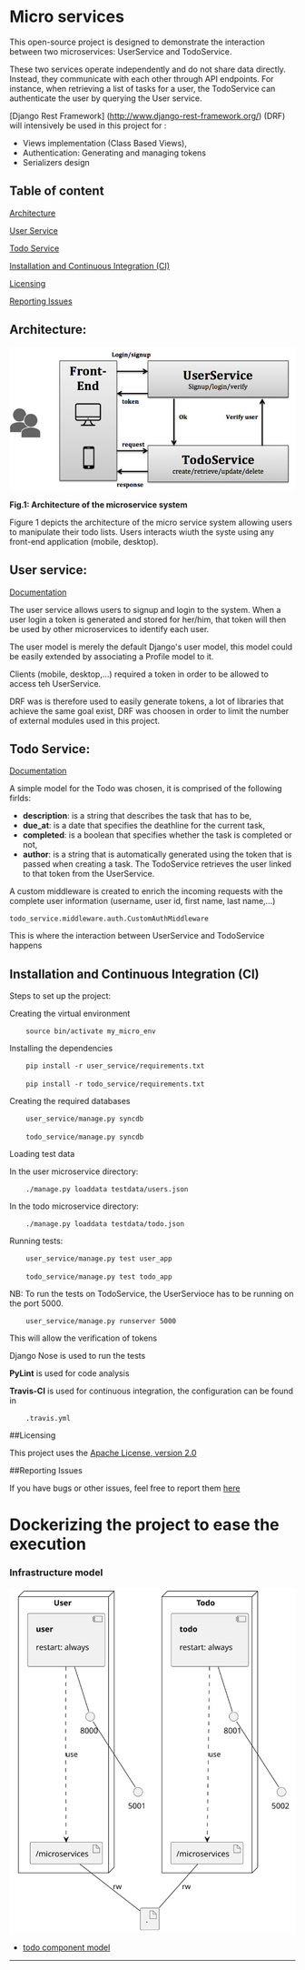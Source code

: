 # Micro services

This open-source project is designed to demonstrate the interaction between two microservices: UserService and TodoService.

These two services operate independently and do not share data directly. Instead, they communicate with each other through API endpoints. For instance, when retrieving a list of tasks for a user, the TodoService can authenticate the user by querying the User service.

[Django Rest Framework] (http://www.django-rest-framework.org/) (DRF) will intensively be used in this project for :

*	Views implementation (Class Based Views),
*	Authentication: Generating and managing tokens
*	Serializers design

## Table of content

[Architecture](#architecture)

[User Service](#userservice)

[Todo Service](#todoservice)

[Installation and Continuous Integration (CI)](#installation)

[Licensing](#license)

[Reporting Issues](#issues)

<a id="architecture"></a>
## Architecture:

![Architecture of the microservice](docs/microservice_architecture.png)

 **Fig.1: Architecture of the microservice system** 

Figure 1 depicts the architecture of the micro service system allowing users to manipulate their todo lists. Users interacts wiuth the syste using any front-end application (mobile, desktop). 




<a id="userservice"></a>
## User service:

[Documentation](docs/users_api.md)

The user service allows users to signup and login to the system. When a user login a token is generated and stored for her/him, that token will then be used by other microservices to identify each user.

The user model is merely the default Django's user model, this model could be easily extended by associating a Profile model to it.

Clients (mobile, desktop,...) required a token in order to be allowed to access teh UserService. 

DRF was is therefore used to easily generate tokens, a lot of libraries that achieve the same goal exist, DRF was choosen in order to limit the number of external modules used in this project.

<a id="todoservice"></a>
## Todo Service:

[Documentation](docs/todo_api.md)

A simple model for the Todo was chosen, it is comprised of the following firlds: 

- **description**: is a string that describes the task that has to be, 
- **due_at**: is a date that specifies the deathline for the current task,
- **completed**: is a boolean that specifies whether the task is completed or not,
- **author**: is a string that is automatically generated using the token that is passed when creating a task. The TodoService retrieves the user linked to that token from the UserService.

A custom middleware is created to enrich the incoming requests with the complete user information (username, user id, first name, last name,...)

    todo_service.middleware.auth.CustomAuthMiddleware
    
This is where the interaction between UserService and TodoService happens

<a id="installation"></a>
## Installation and Continuous Integration (CI)

Steps to set up the project:

Creating the virtual environment

		source bin/activate my_micro_env

Installing the dependencies

		pip install -r user_service/requirements.txt
		
		pip install -r todo_service/requirements.txt
		

Creating the required databases

		user_service/manage.py syncdb
		
		todo_service/manage.py syncdb
		

Loading test data

In the user microservice directory:
		
		./manage.py loaddata testdata/users.json

In the todo microservice directory:
		
		./manage.py loaddata testdata/todo.json
				
Running tests:
		
		user_service/manage.py test user_app
		
		todo_service/manage.py test todo_app
		
NB: To run the tests on TodoService, the UserServioce has to be running on the port 5000.
 
		user_service/manage.py runserver 5000
		
This will allow the verification of tokens


Django Nose is used to run the tests

**PyLint** is used for code analysis


**Travis-CI** is used for continuous integration, the configuration can be found in 

		.travis.yml

<a id="license"></a>
##Licensing

This project uses the [Apache License, version 2.0](http://www.apache.org/licenses/LICENSE-2.0.html)

<a id="issues"></a>
##Reporting Issues

If you have bugs or other issues, feel free to report them [here](https://github.com/ptchankue/microservices/issues)

# Dockerizing the project to ease the execution


### Infrastructure model
![Infrastructure main model](.infragenie/infrastructure_main_model.svg)
- [todo component model](.infragenie/todo_component_model.svg)

---
